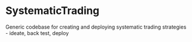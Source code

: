 # SystematicTrading
Generic codebase for creating and deploying systematic trading strategies - ideate, back test, deploy
